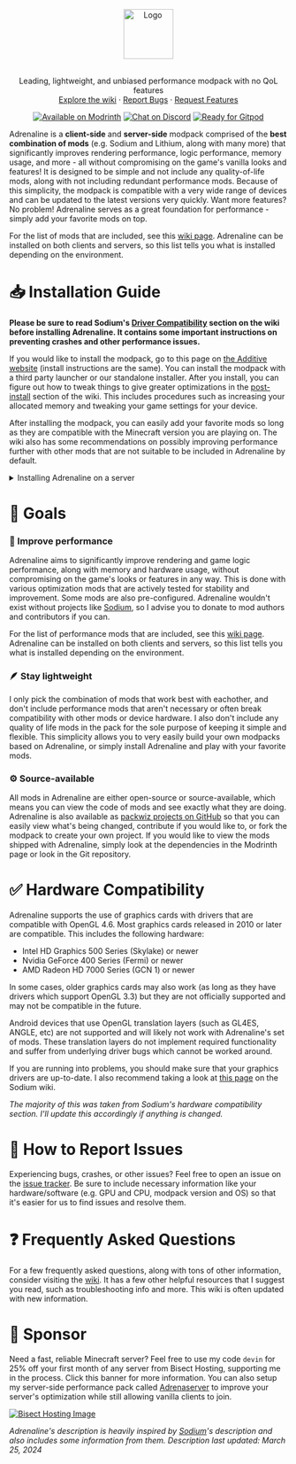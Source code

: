 <div align="center">
  <a href="https://github.com/intergrav/Adrenaline">
    <img src="https://raw.githubusercontent.com/intergrav/Branding/main/adrenaline/adrenaline_textlogo_256h.png" alt="Logo" height="90">
  </a>
  <br />
  <br />
  <p align="center">
    Leading, lightweight, and unbiased performance modpack with no QoL features
    <br />
    <a href="https://github.com/intergrav/Adrenaline/wiki">Explore the wiki</a>
    ·
    <a href="https://github.com/intergrav/Adrenaline/issues">Report Bugs</a>
    ·
    <a href="https://github.com/intergrav/Adrenaline/issues">Request Features</a>
  </p>
  <a href="https://modrinth.com/modpack/adrenaline"><img src="https://cdn.jsdelivr.net/npm/@intergrav/devins-badges@3/assets/compact-minimal/available/modrinth_vector.svg" alt="Available on Modrinth"></a>
  <a href="https://discord.gg/36Tv44cYte"><img src="https://cdn.jsdelivr.net/npm/@intergrav/devins-badges@3/assets/compact-minimal/social/discord-singular_vector.svg" alt="Chat on Discord"></a>
  <a href="https://gitpod.io/from-referrer/"><img src="https://cdn.jsdelivr.net/npm/@intergrav/devins-badges@3/assets/compact-minimal/supported/gitpod_vector.svg" alt="Ready for Gitpod"></a>
</div>

Adrenaline is a **client-side** and **server-side** modpack comprised of the **best combination of mods** (e.g. Sodium and Lithium, along with many more) that significantly improves rendering performance, logic performance, memory usage, and more - all without compromising on the game's vanilla looks and features! It is designed to be simple and not include any quality-of-life mods, along with not including redundant performance mods. Because of this simplicity, the modpack is compatible with a very wide range of devices and can be updated to the latest versions very quickly. Want more features? No problem! Adrenaline serves as a great foundation for performance - simply add your favorite mods on top.

For the list of mods that are included, see this [wiki page](https://github.com/skywardmc/adrenaline/wiki/Performance-features). Adrenaline can be installed on both clients and servers, so this list tells you what is installed depending on the environment.

# 📥 Installation Guide

**Please be sure to read Sodium's [Driver Compatibility](https://github.com/CaffeineMC/sodium-fabric/wiki/Driver-Compatibility) section on the wiki before installing Adrenaline. It contains some important instructions on preventing crashes and other performance issues.**

If you would like to install the modpack, go to this page on [the Additive website](https://additive.intergrav.xyz/downloads) (install instructions are the same). You can install the modpack with a third party launcher or our standalone installer. After you install, you can figure out how to tweak things to give greater optimizations in the [post-install](https://github.com/intergrav/Adrenaline/wiki/Post-install) section of the wiki. This includes procedures such as increasing your allocated memory and tweaking your game settings for your device.

After installing the modpack, you can easily add your favorite mods so long as they are compatible with the Minecraft version you are playing on. The wiki also has some recommendations on possibly improving performance further with other mods that are not suitable to be included in Adrenaline by default.

<details>

<summary>Installing Adrenaline on a server</summary>

Adrenaline also optionally functions server-side! We now use Modrinth's mrpack environment feature to install the proper mods for the correct environment. Client-side mods that are part of Adrenaline will not be installed through these methods. The server portion of this modpack was previously known as [Adrenaserver](https://modrinth.com/modpack/adrenaserver).

<details>
<summary>
📦 Install using mrpack-install
</summary>

Download `mrpack-install` through [GitHub releases](https://github.com/nothub/mrpack-install/releases) (or your distro's package if it has one) and take a look at the commands on the [README](https://github.com/nothub/mrpack-install). In Adrenaline's case, to install in your server you would run:

```sh
mrpack-install adrenaline [optional version number]
```

</details>

<details>
<summary>
🐋 Install using Docker Compose
</summary>

> It may be a good idea to have some knowledge on using Docker before doing this.

1. Make sure you have Docker Engine installed properly according to the [Docker docs](https://docs.docker.com/engine/install)
2. Create a new directory
3. Place the contents below in a file called `docker-compose.yml`. This Compose file also contains some other server tweaks meant for performance, such as disabling `sync-chunk-writes`, reducing render and simulation distance, and more
4. Run `docker compose up -d` in that directory

For any other information, you can read through the [Docker Minecraft Server documentation](https://docker-minecraft-server.readthedocs.io).

```yaml
services:
  mc:
    image: itzg/minecraft-server
    tty: true
    stdin_open: true
    ports:
      - "25565:25565"
    environment:
      EULA: "TRUE"
      # Adrenaline and other mods
      MOD_PLATFORM: MODRINTH
      MODRINTH_DOWNLOAD_DEPENDENCIES: required
      MODRINTH_MODPACK: adrenaline # this installs the latest version of Adrenaline, you can also use a specific MR link to a version
      MODRINTH_PROJECTS: spark, chunky # comma separated list of extra mods
      # Server properties
      VIEW_DISTANCE: 8
      SIMULATION_DISTANCE: 5
      SYNC_CHUNK_WRITES: false
    volumes:
      # Attach the relative directory 'data' to the container's /data path
      - ./data:/data
```

</details>

<details>
<summary>
✨ Install using mcman
</summary>

[mcman](https://github.com/ParadigmMC/mcman) is a tool for managing the mods/plugins/configurations of a Minecraft server. First, install mcman from [releases](https://github.com/ParadigmMC/mcman/releases). To import Adrenaline while initializing a server, use this command:

```sh
mcman init --mrpack mr:adrenaline
```

After initializing and importing the mrpack, run `mcman build` to build the server into the `server/` directory, from which you can call `cd server && sh start.sh` or `cd server && call start.bat`. For more information, check out [mcman's docs](https://github.com/ParadigmMC/mcman/blob/main/DOCS.md).

</details>

<details>
<summary>
🧙 Install using packwiz-installer
</summary>

> Before doing any of this, be sure to have a backup of the server in case anything goes wrong.

[packwiz-installer](https://github.com/packwiz/packwiz-installer) is a useful tool that lets you automatically install and update a modpack through the `pack.toml` file of that pack.

Some server hosts may let you set a command that runs before the server actually starts. It's called a pre-launch command. I can't exactly help if you are using an external server provider as many don't support pre-launch commands or require you to supply your own jar file that will run the command.

First, you need to install `packwiz-installer-bootstrap` from [here](https://github.com/packwiz/packwiz-installer-bootstrap/releases). After that, move it to the same folder as your server's Fabric loader jar. This will usually be the root of the server.

You may change the MC version of the modpack ([available versions only](https://github.com/intergrav/adrenaline/tree/main/versions)).

```sh
java -jar packwiz-installer-bootstrap.jar -g -s server https://raw.githack.com/intergrav/Adrenaline/main/versions/fabric/1.21.1/pack.toml
```

If you are running this server through a batch file or shell script, you can add this command before your server's launch command and it should work just fine.

*Having trouble? Check out the [packwiz wiki](https://packwiz.infra.link/tutorials/installing/packwiz-installer/#using-a-modpack-with-a-server) and, if that doesn't help, ask in the [packwiz Discord server](https://discord.gg/DcSkRF4).*

</details>

</details>

# 🎯 Goals

### 🚀 Improve performance

Adrenaline aims to significantly improve rendering and game logic performance, along with memory and hardware usage, without compromising on the game's looks or features in any way. This is done with various optimization mods that are actively tested for stability and improvement. Some mods are also pre-configured. Adrenaline wouldn't exist without projects like [Sodium](https://modrinth.com/mod/sodium), so I advise you to donate to mod authors and contributors if you can.

For the list of performance mods that are included, see this [wiki page](https://github.com/skywardmc/adrenaline/wiki/Performance-features). Adrenaline can be installed on both clients and servers, so this list tells you what is installed depending on the environment.

### 🪶 Stay lightweight

I only pick the combination of mods that work best with eachother, and don't include performance mods that aren't necessary or often break compatibility with other mods or device hardware. I also don't include any quality of life mods in the pack for the sole purpose of keeping it simple and flexible. This simplicity allows you to very easily build your own modpacks based on Adrenaline, or simply install Adrenaline and play with your favorite mods.

### ⚙️ Source-available

All mods in Adrenaline are either open-source or source-available, which means you can view the code of mods and see exactly what they are doing. Adrenaline is also available as [packwiz projects on GitHub](https://github.com/skywardmc/adrenaline) so that you can easily view what's being changed, contribute if you would like to, or fork the modpack to create your own project. If you would like to view the mods shipped with Adrenaline, simply look at the dependencies in the Modrinth page or look in the Git repository.

# ✅ Hardware Compatibility

Adrenaline supports the use of graphics cards with drivers that are compatible with OpenGL 4.6. Most graphics cards released in 2010 or later are compatible. This includes the following hardware:

- Intel HD Graphics 500 Series (Skylake) or newer
- Nvidia GeForce 400 Series (Fermi) or newer
- AMD Radeon HD 7000 Series (GCN 1) or newer

In some cases, older graphics cards may also work (as long as they have drivers which support OpenGL 3.3) but they are not officially supported and may not be compatible in the future.

Android devices that use OpenGL translation layers (such as GL4ES, ANGLE, etc) are not supported and will likely not work with Adrenaline's set of mods. These translation layers do not implement required functionality and suffer from underlying driver bugs which cannot be worked around.

If you are running into problems, you should make sure that your graphics drivers are up-to-date. I also recommend taking a look at [this page](https://github.com/CaffeineMC/sodium-fabric/wiki/Driver-Compatibility) on the Sodium wiki.

*The majority of this was taken from Sodium's hardware compatibility section. I'll update this accordingly if anything is changed.*

# 🐛 How to Report Issues

Experiencing bugs, crashes, or other issues? Feel free to open an issue on the [issue tracker](https://github.com/intergrav/Adrenaline/issues). Be sure to include necessary information like your hardware/software (e.g. GPU and CPU, modpack version and OS) so that it's easier for us to find issues and resolve them.

# ❓ Frequently Asked Questions

For a few frequently asked questions, along with tons of other information, consider visiting the [wiki](https://github.com/intergrav/Adrenaline/wiki). It has a few other helpful resources that I suggest you read, such as troubleshooting info and more. This wiki is often updated with new information.

# 🍉 Sponsor

Need a fast, reliable Minecraft server? Feel free to use my code `devin` for 25% off your first month of any server from Bisect Hosting, supporting me in the process. Click this banner for more information. You can also setup my server-side performance pack called [Adrenaserver](https://modrinth.com/modpack/adrenaserver) to improve your server's optimization while still allowing vanilla clients to join.

[![Bisect Hosting Image](https://www.bisecthosting.com/partners/custom-banners/444cf491-d49c-4b9a-8b2d-250593122b7e.webp)](https://www.bisecthosting.com/devin)

*Adrenaline's description is heavily inspired by [Sodium](https://modrinth.com/mod/sodium)'s description and also includes some information from them. Description last updated: March 25, 2024*
